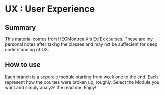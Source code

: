 # UX : User Experience

## Summary

This material comes from HECMontrealX's [Ed Ex](https://www.edx.org/) courses. These are my personal notes after taking the classes and may not be suffecient for deep understanding of UX.

## How to use

Each branch is a seperate module starting from week one to the end. Each represent how the courses were broken up, roughly. Select the Module you want and simply analyze the read me. Enjoy!
